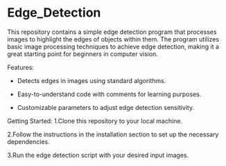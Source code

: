 # Edge_Detection
This repository contains a simple edge detection program that processes images to highlight the edges of objects within them. The program utilizes basic image processing techniques to achieve edge detection, making it a great starting point for beginners in computer vision.

Features:
- Detects edges in images using standard algorithms.

- Easy-to-understand code with comments for learning purposes.

- Customizable parameters to adjust edge detection sensitivity.

Getting Started:
1.Clone this repository to your local machine.

2.Follow the instructions in the installation section to set up the necessary dependencies.

3.Run the edge detection script with your desired input images.
